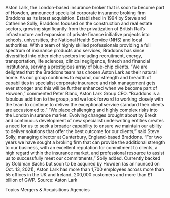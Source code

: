 Aston Lark, the London-based insurance broker that is soon to become part of Howden, announced specialist corporate insurance broking firm Braddons as its latest acquisition.
Established in 1994 by Steve and Catherine Solly, Braddons focused on the construction and real estate sectors, growing significantly from the privatization of British Rail’s infrastructure and expansion of private finance initiative projects into schools, universities, the National Health Service (NHS) and local authorities.
With a team of highly skilled professionals providing a full spectrum of insurance products and services, Braddons has since diversified into other niche sectors including recruitment, energy, transportation, life sciences, clinical negligence, fintech and financial institutions, serving a prestigious array of blue-chip clients.
“We are delighted that the Braddons team has chosen Aston Lark as their natural home. As our group continues to expand, our strength and breadth of capabilities in specialist corporate insurance and risk management gets ever stronger and this will be further enhanced when we become part of Howden,” commented Peter Blanc, Aston Lark Group CEO. “Braddons is a fabulous addition to the group, and we look forward to working closely with the team to continue to deliver the exceptional service standard their clients are accustomed to.”
“We place challenging and highly complex risks into the London insurance market. Evolving changes brought about by Brexit and continuous development of new specialist underwriting entities creates a need for us to seek a broader capability to ensure we maintain our ability to deliver solutions that offer the best outcome for our clients,” said Steve Solly, managing director at Canterbury, England-based Braddons.
“For two years we have sought a broking firm that can provide the additional strength to our business, with an excellent reputation for commitment to clients, a high regard within the insurance market, and professional resource to assist us to successfully meet our commitments,” Solly added.
Currently backed by Goldman Sachs but soon to be acquired by Howden (as announced on Oct. 13, 2021), Aston Lark has more than 1,700 employees across more than 55 offices in the UK and Ireland, 200,000 customers and more than £1 billion of GWP.
Source: Aston Lark

Topics
Mergers & Acquisitions
Agencies
